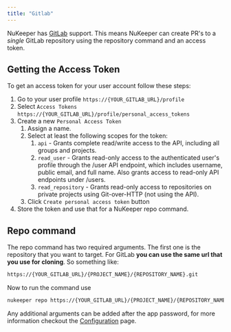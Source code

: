 ```yaml
---
title: "Gitlab"
---
```


NuKeeper has [GitLab](https://gitlab.com) support. This means NuKeeper can create PR's to a *single* GitLab repository using the repository command and an access token.

 ## Getting the Access Token 

To get an access token for your user account follow these steps:

1. Go to your user profile `https://{YOUR_GITLAB_URL}/profile`
1. Select `Access Tokens` `https://{YOUR_GITLAB_URL}/profile/personal_access_tokens`
1. Create a new `Personal Access Token`
    1. Assign a name.
    1. Select at least the following scopes for the token:
        1. `api` - Grants complete read/write access to the API, including all groups and projects.
        1. `read_user` - Grants read-only access to the authenticated user's profile through the /user API endpoint, which includes username, public email, and full name. Also grants access to read-only API endpoints under /users.
        1. `read_repository` - Grants read-only access to repositories on private projects using Git-over-HTTP (not using the API).
    1. Click `Create personal access token` button
1. Store the token and use that for a NuKeeper repo command.

 ## Repo command

 The repo command has two required arguments. The first one is the repository that you want to target. For GitLab **you can use the same url that you use for cloning**. So something like:

 ```sh
https://{YOUR_GITLAB_URL}/{PROJECT_NAME}/{REPOSITORY_NAME}.git
```

 Now to run the command use

 ```sh
nukeeper repo https://{YOUR_GITLAB_URL}/{PROJECT_NAME}/{REPOSITORY_NAME}.git {Token}
```
Any additional arguments can be added after the app password, for more information checkout the [Configuration](/basics/configuration.md) page.
